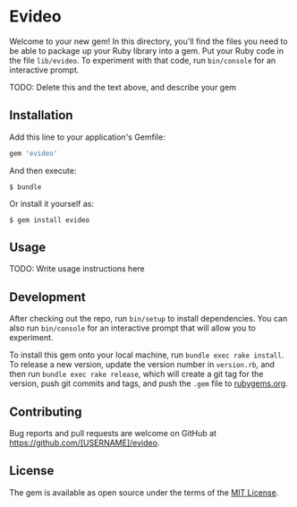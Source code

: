 # Evideo

Welcome to your new gem! In this directory, you'll find the files you need to be able to package up your Ruby library into a gem. Put your Ruby code in the file `lib/evideo`. To experiment with that code, run `bin/console` for an interactive prompt.

TODO: Delete this and the text above, and describe your gem

## Installation

Add this line to your application's Gemfile:

```ruby
gem 'evideo'
```

And then execute:

    $ bundle

Or install it yourself as:

    $ gem install evideo

## Usage

TODO: Write usage instructions here

## Development

After checking out the repo, run `bin/setup` to install dependencies. You can also run `bin/console` for an interactive prompt that will allow you to experiment.

To install this gem onto your local machine, run `bundle exec rake install`. To release a new version, update the version number in `version.rb`, and then run `bundle exec rake release`, which will create a git tag for the version, push git commits and tags, and push the `.gem` file to [rubygems.org](https://rubygems.org).

## Contributing

Bug reports and pull requests are welcome on GitHub at https://github.com/[USERNAME]/evideo.

## License

The gem is available as open source under the terms of the [MIT License](https://opensource.org/licenses/MIT).
